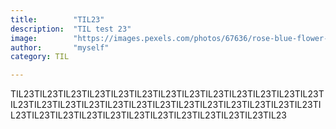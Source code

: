 ```yaml
---
title:        "TIL23"
description:  "TIL test 23"
image:        "https://images.pexels.com/photos/67636/rose-blue-flower-rose-blooms-67636.jpeg?auto=compress&cs=tinysrgb&dpr=1&w=500"
author:       "myself"
category: TIL

---
```


TIL23TIL23TIL23TIL23TIL23TIL23TIL23TIL23TIL23TIL23TIL23TIL23TIL23TIL23TIL23TIL23TIL23TIL23TIL23TIL23TIL23TIL23TIL23TIL23TIL23TIL23TIL23TIL23TIL23TIL23TIL23TIL23TIL23TIL23TIL23TIL23TIL23TIL23